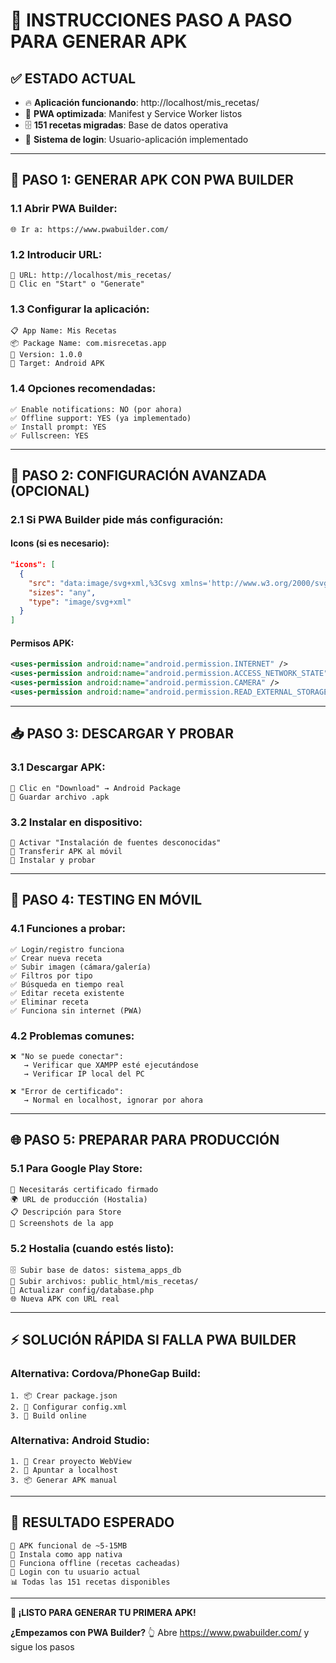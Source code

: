 # 📱 INSTRUCCIONES PASO A PASO PARA GENERAR APK

## ✅ **ESTADO ACTUAL**
- 🔥 **Aplicación funcionando**: http://localhost/mis_recetas/
- 📱 **PWA optimizada**: Manifest y Service Worker listos
- 🗄️ **151 recetas migradas**: Base de datos operativa
- 🔐 **Sistema de login**: Usuario-aplicación implementado

---

## 🚀 **PASO 1: GENERAR APK CON PWA BUILDER**

### **1.1 Abrir PWA Builder:**
```
🌐 Ir a: https://www.pwabuilder.com/
```

### **1.2 Introducir URL:**
```
📝 URL: http://localhost/mis_recetas/
🔘 Clic en "Start" o "Generate"
```

### **1.3 Configurar la aplicación:**
```
📋 App Name: Mis Recetas
📦 Package Name: com.misrecetas.app
🔢 Version: 1.0.0
📱 Target: Android APK
```

### **1.4 Opciones recomendadas:**
```
✅ Enable notifications: NO (por ahora)
✅ Offline support: YES (ya implementado)
✅ Install prompt: YES
✅ Fullscreen: YES
```

---

## 🔧 **PASO 2: CONFIGURACIÓN AVANZADA (OPCIONAL)**

### **2.1 Si PWA Builder pide más configuración:**

#### **Icons (si es necesario):**
```json
"icons": [
  {
    "src": "data:image/svg+xml,%3Csvg xmlns='http://www.w3.org/2000/svg' viewBox='0 0 100 100'%3E%3Ctext y='.9em' font-size='90'%3E🍃%3C/text%3E%3C/svg%3E",
    "sizes": "any",
    "type": "image/svg+xml"
  }
]
```

#### **Permisos APK:**
```xml
<uses-permission android:name="android.permission.INTERNET" />
<uses-permission android:name="android.permission.ACCESS_NETWORK_STATE" />
<uses-permission android:name="android.permission.CAMERA" />
<uses-permission android:name="android.permission.READ_EXTERNAL_STORAGE" />
```

---

## 📥 **PASO 3: DESCARGAR Y PROBAR**

### **3.1 Descargar APK:**
```
📱 Clic en "Download" → Android Package
💾 Guardar archivo .apk
```

### **3.2 Instalar en dispositivo:**
```
🔧 Activar "Instalación de fuentes desconocidas"
📲 Transferir APK al móvil
📱 Instalar y probar
```

---

## 🧪 **PASO 4: TESTING EN MÓVIL**

### **4.1 Funciones a probar:**
```
✅ Login/registro funciona
✅ Crear nueva receta
✅ Subir imagen (cámara/galería)
✅ Filtros por tipo
✅ Búsqueda en tiempo real
✅ Editar receta existente
✅ Eliminar receta
✅ Funciona sin internet (PWA)
```

### **4.2 Problemas comunes:**
```
❌ "No se puede conectar": 
   → Verificar que XAMPP esté ejecutándose
   → Verificar IP local del PC

❌ "Error de certificado":
   → Normal en localhost, ignorar por ahora
```

---

## 🌐 **PASO 5: PREPARAR PARA PRODUCCIÓN**

### **5.1 Para Google Play Store:**
```
🔐 Necesitarás certificado firmado
🌍 URL de producción (Hostalia)
📋 Descripción para Store
📸 Screenshots de la app
```

### **5.2 Hostalia (cuando estés listo):**
```
🗄️ Subir base de datos: sistema_apps_db
📁 Subir archivos: public_html/mis_recetas/
🔧 Actualizar config/database.php
🌐 Nueva APK con URL real
```

---

## ⚡ **SOLUCIÓN RÁPIDA SI FALLA PWA BUILDER**

### **Alternativa: Cordova/PhoneGap Build:**
```
1. 📦 Crear package.json
2. 🔧 Configurar config.xml
3. 📱 Build online
```

### **Alternativa: Android Studio:**
```
1. 📱 Crear proyecto WebView
2. 🔗 Apuntar a localhost
3. 📦 Generar APK manual
```

---

## 🎯 **RESULTADO ESPERADO**

```
📱 APK funcional de ~5-15MB
🚀 Instala como app nativa
🔄 Funciona offline (recetas cacheadas)
🔐 Login con tu usuario actual
📊 Todas las 151 recetas disponibles
```

---

**🍃 ¡LISTO PARA GENERAR TU PRIMERA APK!**

**¿Empezamos con PWA Builder?** 
👆 Abre https://www.pwabuilder.com/ y sigue los pasos
